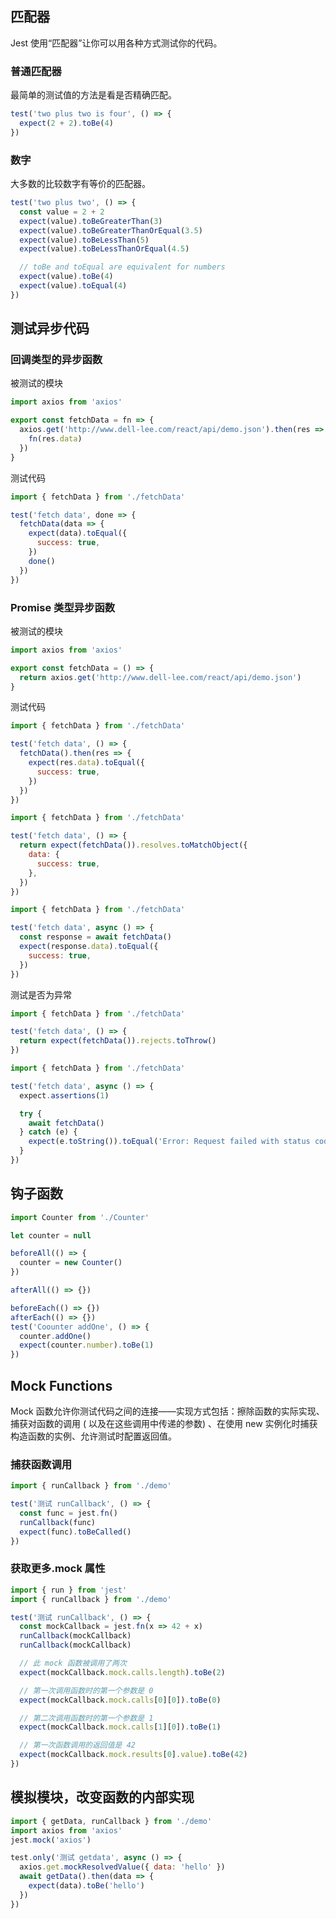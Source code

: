 ## 匹配器

Jest 使用“匹配器”让你可以用各种方式测试你的代码。

### 普通匹配器

最简单的测试值的方法是看是否精确匹配。

```js
test('two plus two is four', () => {
  expect(2 + 2).toBe(4)
})
```

### 数字

大多数的比较数字有等价的匹配器。

```js
test('two plus two', () => {
  const value = 2 + 2
  expect(value).toBeGreaterThan(3)
  expect(value).toBeGreaterThanOrEqual(3.5)
  expect(value).toBeLessThan(5)
  expect(value).toBeLessThanOrEqual(4.5)

  // toBe and toEqual are equivalent for numbers
  expect(value).toBe(4)
  expect(value).toEqual(4)
})
```

## 测试异步代码

### 回调类型的异步函数

被测试的模块

```js
import axios from 'axios'

export const fetchData = fn => {
  axios.get('http://www.dell-lee.com/react/api/demo.json').then(res => {
    fn(res.data)
  })
}
```

测试代码

```js
import { fetchData } from './fetchData'

test('fetch data', done => {
  fetchData(data => {
    expect(data).toEqual({
      success: true,
    })
    done()
  })
})
```

### Promise 类型异步函数

被测试的模块

```js
import axios from 'axios'

export const fetchData = () => {
  return axios.get('http://www.dell-lee.com/react/api/demo.json')
}
```

测试代码

```js
import { fetchData } from './fetchData'

test('fetch data', () => {
  fetchData().then(res => {
    expect(res.data).toEqual({
      success: true,
    })
  })
})
```

```js
import { fetchData } from './fetchData'

test('fetch data', () => {
  return expect(fetchData()).resolves.toMatchObject({
    data: {
      success: true,
    },
  })
})
```

```js
import { fetchData } from './fetchData'

test('fetch data', async () => {
  const response = await fetchData()
  expect(response.data).toEqual({
    success: true,
  })
})
```

测试是否为异常

```js
import { fetchData } from './fetchData'

test('fetch data', () => {
  return expect(fetchData()).rejects.toThrow()
})
```

```js
import { fetchData } from './fetchData'

test('fetch data', async () => {
  expect.assertions(1)

  try {
    await fetchData()
  } catch (e) {
    expect(e.toString()).toEqual('Error: Request failed with status code 404')
  }
})
```

## 钩子函数

```js
import Counter from './Counter'

let counter = null

beforeAll(() => {
  counter = new Counter()
})

afterAll(() => {})

beforeEach(() => {})
afterEach(() => {})
test('Coounter addOne', () => {
  counter.addOne()
  expect(counter.number).toBe(1)
})
```

## Mock Functions

Mock 函数允许你测试代码之间的连接——实现方式包括：擦除函数的实际实现、捕获对函数的调用 ( 以及在这些调用中传递的参数) 、在使用 new 实例化时捕获构造函数的实例、允许测试时配置返回值。

### 捕获函数调用

```js
import { runCallback } from './demo'

test('测试 runCallback', () => {
  const func = jest.fn()
  runCallback(func)
  expect(func).toBeCalled()
})
```

### 获取更多.mock 属性

```js
import { run } from 'jest'
import { runCallback } from './demo'

test('测试 runCallback', () => {
  const mockCallback = jest.fn(x => 42 + x)
  runCallback(mockCallback)
  runCallback(mockCallback)

  // 此 mock 函数被调用了两次
  expect(mockCallback.mock.calls.length).toBe(2)

  // 第一次调用函数时的第一个参数是 0
  expect(mockCallback.mock.calls[0][0]).toBe(0)

  // 第二次调用函数时的第一个参数是 1
  expect(mockCallback.mock.calls[1][0]).toBe(1)

  // 第一次函数调用的返回值是 42
  expect(mockCallback.mock.results[0].value).toBe(42)
})
```

## 模拟模块，改变函数的内部实现

```js
import { getData, runCallback } from './demo'
import axios from 'axios'
jest.mock('axios')

test.only('测试 getdata', async () => {
  axios.get.mockResolvedValue({ data: 'hello' })
  await getData().then(data => {
    expect(data).toBe('hello')
  })
})
```
